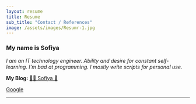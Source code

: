 ```yaml
---
layout: resume
title: Resume
sub_title: "Contact / References"
image: /assets/images/Resumr-1.jpg
---
```


### My name is Sofiya

_I am an IT technology engineer. Ability and desire for constant self-learning. I'm bad at programming. I mostly write scripts for personal use._

**My Blog:** [🌸🐳 Sofiya 👋](https://sofi2025-cpu.github.io/)

<a href="https://calendar.google.com/calendar/render?action=TEMPLATE&dates={{startdate | date: '%Y%m%d'}}%2F{{enddate | date: '%Y%m%d'}}&details=Event%20Information%20{{eventurl}}&location={{location}}&text={{eventname}}" class="btn btn-info btn-sm" alt="Add to Google Calendar">Google</a>

<!--
**Email:**
[contact me](mailto:
[sofija.p2018@gmail.com]
)
-->
<hr>

<!--
<a id="footer"></a>  
<img src="/assets/images/footer.svg" width="auto" />
-->
